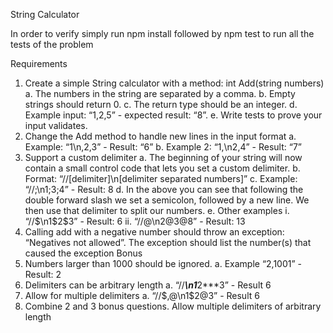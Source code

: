 String Calculator

In order to verify simply run npm install followed by npm test to run all the tests of the problem

Requirements

  1. Create a simple String calculator with a method: int Add(string numbers)
    a. The numbers in the string are separated by a comma.
    b. Empty strings should return 0.
    c. The return type should be an integer.
    d. Example input: “1,2,5” - expected result: “8”.
    e. Write tests to prove your input validates.
  2. Change the Add method to handle new lines in the input format
    a. Example: “1\n,2,3” - Result: “6”
    b. Example 2: “1,\n2,4” - Result: “7”
  3. Support a custom delimiter
    a. The beginning of your string will now contain a small control code that lets you
    set a custom delimiter.
    b. Format: “//[delimiter]\n[delimiter separated numbers]”
    c. Example: “//;\n1;3;4” - Result: 8
    d. In the above you can see that following the double forward slash we set a
    semicolon, followed by a new line. We then use that delimiter to split our
    numbers.
    e. Other examples
    i. “//$\n1$2$3” - Result: 6
    ii. “//@\n2@3@8” - Result: 13
  4. Calling add with a negative number should throw an exception: “Negatives not allowed”.
  The exception should list the number(s) that caused the exception
Bonus
  1. Numbers larger than 1000 should be ignored.
    a. Example “2,1001” - Result: 2
  2. Delimiters can be arbitrary length
    a. “//***\n1***2***3” - Result 6
  3. Allow for multiple delimiters
    a. “//$,@\n1$2@3” - Result 6
  4. Combine 2 and 3 bonus questions. Allow multiple delimiters of arbitrary length
